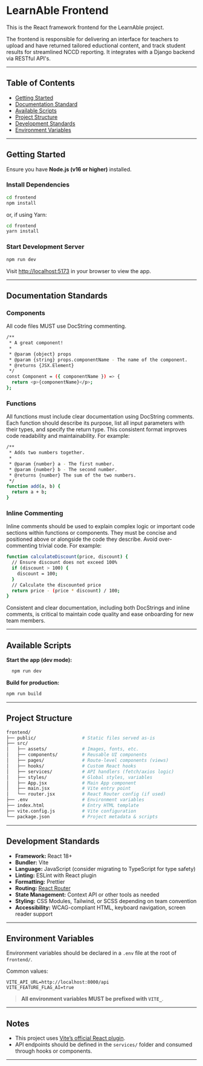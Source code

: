 # LearnAble Frontend

This is the React framework frontend for the LearnAble project.

The frontend is responsible for delivering an interface for teachers to upload and have returned tailored eductional content, and track student results for streamlined NCCD reporting. It integrates with a Django backend via RESTful API's.

---

## Table of Contents

- [Getting Started](#getting-started)
- [Documentation Standard](#documentation-standards)
- [Available Scripts](#available-scripts)
- [Project Structure](#project-structure)
- [Development Standards](#development-standards)
- [Environment Variables](#environment-variables)

---

## Getting Started

Ensure you have **Node.js (v16 or higher)** installed.

### Install Dependencies

```bash
cd frontend
npm install
```

or, if using Yarn:

```bash
cd frontend
yarn install
```

### Start Development Server

```bash
npm run dev
```

Visit [http://localhost:5173](http://localhost:5173) in your browser to view the app.

---

## Documentation Standards

### Components
All code files MUST use DocString commenting.

```bash
/**
 * A great component!
 *
 * @param {object} props
 * @param {string} props.componentName - The name of the component.
 * @returns {JSX.Element}
 */
const Component = ({ componentName }) => {
  return <p>{componentName}</p>;
};
```

### Functions
All functions must include clear documentation using DocString comments. Each function should describe its purpose, list all input parameters with their types, and specify the return type. This consistent format improves code readability and maintainability. For example:

```bash
/**
 * Adds two numbers together.
 *
 * @param {number} a - The first number.
 * @param {number} b - The second number.
 * @returns {number} The sum of the two numbers.
 */
function add(a, b) {
  return a + b;
}
```

### Inline Commenting
Inline comments should be used to explain complex logic or important code sections within functions or components. They must be concise and positioned above or alongside the code they describe. Avoid over-commenting trivial code. For example:

```bash
function calculateDiscount(price, discount) {
  // Ensure discount does not exceed 100%
  if (discount > 100) {
    discount = 100;
  }
  // Calculate the discounted price
  return price - (price * discount) / 100;
}
```

Consistent and clear documentation, including both DocStrings and inline comments, is critical to maintain code quality and ease onboarding for new team members.

---

## Available Scripts

**Start the app (dev mode):**

```bash
  npm run dev
```

**Build for production:**

```bash
npm run build
```

---

## Project Structure

```bash
frontend/
├── public/                 # Static files served as-is
├── src/
│   ├── assets/             # Images, fonts, etc.
│   ├── components/         # Reusable UI components
│   ├── pages/              # Route-level components (views)
│   ├── hooks/              # Custom React hooks
│   ├── services/           # API handlers (fetch/axios logic)
│   ├── styles/             # Global styles, variables
│   ├── App.jsx             # Main App component
│   ├── main.jsx            # Vite entry point
│   └── router.jsx          # React Router config (if used)
├── .env                    # Environment variables
├── index.html              # Entry HTML template
├── vite.config.js          # Vite configuration
└── package.json            # Project metadata & scripts
```

---

## Development Standards

- **Framework:** React 18+
- **Bundler:** Vite
- **Language:** JavaScript (consider migrating to TypeScript for type safety)
- **Linting:** ESLint with React plugin
- **Formatting:** Prettier
- **Routing:** [React Router](https://reactrouter.com/)
- **State Management:** Context API or other tools as needed
- **Styling:** CSS Modules, Tailwind, or SCSS depending on team convention
- **Accessibility:** WCAG-compliant HTML, keyboard navigation, screen reader support

---

## Environment Variables

Environment variables should be declared in a `.env` file at the root of `frontend/`.

Common values:

```env
VITE_API_URL=http://localhost:8000/api
VITE_FEATURE_FLAG_AI=true
```

> **All environment variables MUST be prefixed with `VITE_`**.

---

## Notes

- This project uses [Vite’s official React plugin](https://github.com/vitejs/vite-plugin-react).
- API endpoints should be defined in the `services/` folder and consumed through hooks or components.

---
